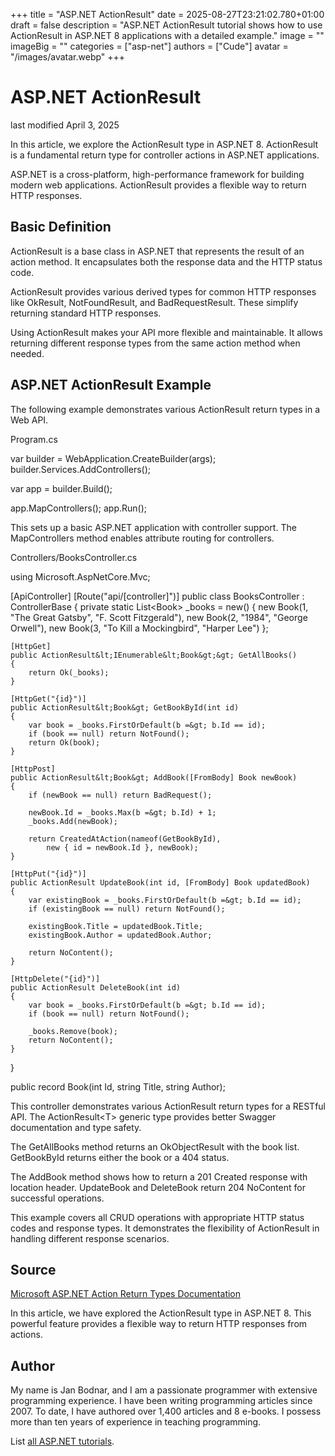 +++
title = "ASP.NET ActionResult"
date = 2025-08-27T23:21:02.780+01:00
draft = false
description = "ASP.NET ActionResult tutorial shows how to use
ActionResult in ASP.NET 8 applications with a detailed example."
image = ""
imageBig = ""
categories = ["asp-net"]
authors = ["Cude"]
avatar = "/images/avatar.webp"
+++

# ASP.NET ActionResult

last modified April 3, 2025

In this article, we explore the ActionResult type in ASP.NET 8. ActionResult is
a fundamental return type for controller actions in ASP.NET applications.

ASP.NET is a cross-platform, high-performance framework for building modern web
applications. ActionResult provides a flexible way to return HTTP responses.

## Basic Definition

ActionResult is a base class in ASP.NET that represents the result of an action
method. It encapsulates both the response data and the HTTP status code.

ActionResult provides various derived types for common HTTP responses like
OkResult, NotFoundResult, and BadRequestResult. These simplify returning
standard HTTP responses.

Using ActionResult makes your API more flexible and maintainable. It allows
returning different response types from the same action method when needed.

## ASP.NET ActionResult Example

The following example demonstrates various ActionResult return types in a Web API.

Program.cs
  

var builder = WebApplication.CreateBuilder(args);
builder.Services.AddControllers();

var app = builder.Build();

app.MapControllers();
app.Run();

This sets up a basic ASP.NET application with controller support. The
MapControllers method enables attribute routing for controllers.

Controllers/BooksController.cs
  

using Microsoft.AspNetCore.Mvc;

[ApiController]
[Route("api/[controller]")]
public class BooksController : ControllerBase
{
    private static List&lt;Book&gt; _books = new()
    {
        new Book(1, "The Great Gatsby", "F. Scott Fitzgerald"),
        new Book(2, "1984", "George Orwell"),
        new Book(3, "To Kill a Mockingbird", "Harper Lee")
    };

    [HttpGet]
    public ActionResult&lt;IEnumerable&lt;Book&gt;&gt; GetAllBooks()
    {
        return Ok(_books);
    }

    [HttpGet("{id}")]
    public ActionResult&lt;Book&gt; GetBookById(int id)
    {
        var book = _books.FirstOrDefault(b =&gt; b.Id == id);
        if (book == null) return NotFound();
        return Ok(book);
    }

    [HttpPost]
    public ActionResult&lt;Book&gt; AddBook([FromBody] Book newBook)
    {
        if (newBook == null) return BadRequest();
        
        newBook.Id = _books.Max(b =&gt; b.Id) + 1;
        _books.Add(newBook);
        
        return CreatedAtAction(nameof(GetBookById), 
            new { id = newBook.Id }, newBook);
    }

    [HttpPut("{id}")]
    public ActionResult UpdateBook(int id, [FromBody] Book updatedBook)
    {
        var existingBook = _books.FirstOrDefault(b =&gt; b.Id == id);
        if (existingBook == null) return NotFound();
        
        existingBook.Title = updatedBook.Title;
        existingBook.Author = updatedBook.Author;
        
        return NoContent();
    }

    [HttpDelete("{id}")]
    public ActionResult DeleteBook(int id)
    {
        var book = _books.FirstOrDefault(b =&gt; b.Id == id);
        if (book == null) return NotFound();
        
        _books.Remove(book);
        return NoContent();
    }
}

public record Book(int Id, string Title, string Author);

This controller demonstrates various ActionResult return types for a RESTful API.
The ActionResult&lt;T&gt; generic type provides better Swagger
documentation and type safety.

The GetAllBooks method returns an OkObjectResult with
the book list. GetBookById returns either the book or a 404 status.

The AddBook method shows how to return a 201 Created response with
location header. UpdateBook and DeleteBook return 204
NoContent for successful operations.

This example covers all CRUD operations with appropriate HTTP status codes and
response types. It demonstrates the flexibility of ActionResult in handling
different response scenarios.

## Source

[Microsoft ASP.NET Action Return Types Documentation](https://learn.microsoft.com/en-us/aspnet/core/web-api/action-return-types?view=aspnetcore-8.0)

In this article, we have explored the ActionResult type in ASP.NET 8. This
powerful feature provides a flexible way to return HTTP responses from actions.

## Author

My name is Jan Bodnar, and I am a passionate programmer with extensive
programming experience. I have been writing programming articles since 2007.
To date, I have authored over 1,400 articles and 8 e-books. I possess more
than ten years of experience in teaching programming.

List [all ASP.NET tutorials](/all/#asp-net).